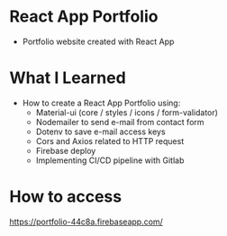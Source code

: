 # React App Portfolio

- Portfolio website created with React App

# What I Learned

- How to create a React App Portfolio using:
  - Material-ui (core / styles / icons / form-validator)
  - Nodemailer to send e-mail from contact form
  - Dotenv to save e-mail access keys
  - Cors and Axios related to HTTP request
  - Firebase deploy
  - Implementing CI/CD pipeline with Gitlab

# How to access

https://portfolio-44c8a.firebaseapp.com/
